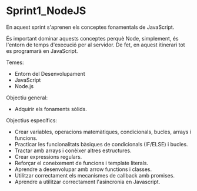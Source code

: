 # Sprint1_NodeJS

En aquest sprint s'aprenen els conceptes fonamentals de JavaScript.

És important dominar aquests conceptes perquè Node, simplement, és l'entorn de temps d'execució per al servidor.
De fet, en aquest itinerari tot es programarà en JavaScript.

Temes:
  * Entorn del Desenvolupament
  * JavaScript
  * Node.js

Objectiu general:
  * Adquirir els fonaments sòlids.
  
Objectius específics:
  * Crear variables, operacions matemàtiques, condicionals, bucles, arrays i funcions.
  * Practicar les funcionalitats bàsiques de condicionals (IF/ELSE) i bucles.
  * Tractar amb arrays i conèixer altres estructures.
  * Crear expressions regulars.
  * Reforçar el coneixement de funcions i template literals.
  * Aprendre a desenvolupar amb arrow functions i classes.
  * Utilitzar correctament els mecanismes de callback amb promises.
  * Aprendre a utilitzar correctament l'asincronia en Javascript.

